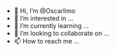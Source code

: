- 👋 Hi, I’m @Oscarlimo
- 👀 I’m interested in ...
- 🌱 I’m currently learning ...
- 💞️ I’m looking to collaborate on ...
- 📫 How to reach me ...

<!---
Oscarlimo/Oscarlimo is a ✨ special ✨ repository because its `README.md` (this file) appears on your GitHub profile.
You can click the Preview link to take a look at your changes.
--->
